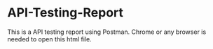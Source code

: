 # API-Testing-Report

This is a API testing report using Postman. Chrome or any browser is needed to open this html file.
